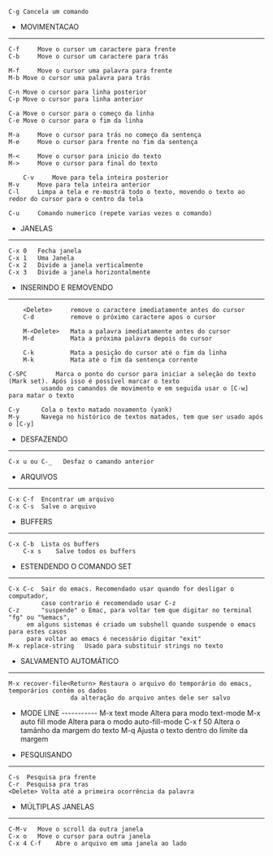 	C-g	Cancela um comando
* MOVIMENTACAO
--------------
	C-f     Move o cursor um caractere para frente
	C-b     Move o cursor um caractere para trás

	M-f     Move o cursor uma palavra para frente
	M-b	Move o cursor uma palavra para trás

	C-n	Move o cursor para linha posterior
	C-p	Move o cursor para linha anterior

	C-a	Move o cursor para o começo da linha
	C-e	Move o cursor para o fim da linha

	M-a     Move o cursor para trás no começo da sentença
	M-e     Move o cursor para frente no fim da sentença
	
	M-<     Move o cursor para inicio do texto
	M->     Move o cursor para final do texto

        C-v     Move para tela inteira posterior
	M-v     Move para tela inteira anterior
	C-l     Limpa a tela e re-mostrá todo o texto, movendo o texto ao redor do cursor para o centro da tela

	C-u     Comando numerico (repete varias vezes o comando)


* JANELAS
---------
	C-x 0	Fecha janela
	C-x 1   Uma Janela
	C-x 2   Divide a janela verticalmente
	C-x 3   Divide a janela horizontalmente


* INSERINDO E REMOVENDO
-----------------------
        <Delete>     remove o caractere imediatamente antes do cursor
        C-d          remove o próximo caractere apos o cursor

        M-<Delete>   Mata a palavra imediatamente antes do cursor
        M-d          Mata a próxima palavra depois do cursor

        C-k          Mata a posição do cursor até o fim da linha
        M-k          Mata até o fim da sentença corrente

	C-SPC        Marca o ponto do cursor para iniciar a seleção do texto (Mark set). Após isso é possível marcar o texto
		     usando os camandos de movimento e em seguida usar o [C-w] para matar o texto

	C-y	     Cola o texto matado novamento (yank)
	M-y	     Navega no histórico de textos matados, tem que ser usado após o [C-y]


* DESFAZENDO
------------
	C-x u ou C-_   Desfaz o camando anterior


* ARQUIVOS
----------
	C-x C-f  Encontrar um arquivo
	C-x C-s  Salve o arquivo

* BUFFERS
---------
	C-x C-b  Lista os buffers
        C-x s    Salve todos os buffers

* ESTENDENDO O COMANDO SET
--------------------------
	C-x C-c  Sair do emacs. Recomendado usar quando for desligar o computador,
	    	 caso contrario é recomendado usar C-z
	C-z      "suspende" o Emac, para voltar tem que digitar no terminal "fg" ou "%emacs",
		 em alguns sistemas é criado um subshell quando suspende o emacs para estes casos
		 para voltar ao emacs é necessário digitar "exit"
	M-x replace-string   Usado para substituir strings no texto

* SALVAMENTO AUTOMÁTICO
-----------------------
	M-x recover-file<Return> Restaura o arquivo do temporário do emacs, temporários contém os dados
	    			 da alteração do arquivo antes dele ser salvo

* MODE LINE -----------
        M-x text mode<return>   Altera para modo text-mode
        M-x auto fill mode<return> Altera para o modo auto-fill-mode
	C-x f 50      Altera o tamânho da margem do texto
	M-q   	      Ajusta o texto dentro do limite da margem

* PESQUISANDO
-------------
	C-s	 Pesquisa pra frente
	C-r	 Pesquisa pra tras
	<Delete> Volta até a primeira ocorrência da palavra

* MÚLTIPLAS JANELAS
-------------------
	C-M-v	Move o scroll da outra janela
	C-x o	Move o cursor para outra janela
	C-x 4 C-f    Abre o arquivo em uma janela ao lado
